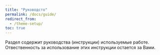 ```yaml
---
title: "Руководсто"
permalink: /docs/guide/
redirect_from:
  - /theme-setup/
toc: true
---
```


Раздел содержит руководства (инструкции) используемые работе.
Отвественность за использование этих инструкции остается за Вами.
